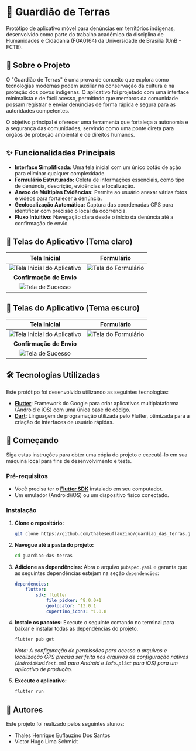 # 🌿 Guardião de Terras

Protótipo de aplicativo móvel para denúncias em territórios indígenas, desenvolvido como parte do trabalho acadêmico da disciplina de Humanidades e Cidadania (FGA0164) da Universidade de Brasília (UnB - FCTE).

## 📄 Sobre o Projeto

O "Guardião de Terras" é uma prova de conceito que explora como tecnologias modernas podem auxiliar na conservação da cultura e na proteção dos povos indígenas. O aplicativo foi projetado com uma interface minimalista e de fácil acesso, permitindo que membros da comunidade possam registrar e enviar denúncias de forma rápida e segura para as autoridades competentes.

O objetivo principal é oferecer uma ferramenta que fortaleça a autonomia e a segurança das comunidades, servindo como uma ponte direta para órgãos de proteção ambiental e de direitos humanos.

## ✨ Funcionalidades Principais

* **Interface Simplificada:** Uma tela inicial com um único botão de ação para eliminar qualquer complexidade.
* **Formulário Estruturado:** Coleta de informações essenciais, como tipo de denúncia, descrição, evidências e localização.
* **Anexo de Múltiplas Evidências:** Permite ao usuário anexar várias fotos e vídeos para fortalecer a denúncia.
* **Geolocalização Automática:** Captura das coordenadas GPS para identificar com precisão o local da ocorrência.
* **Fluxo Intuitivo:** Navegação clara desde o início da denúncia até a confirmação de envio.

## 📱 Telas do Aplicativo (Tema claro)

| Tela Inicial | Formulário |
| :---: | :---: |
| ![Tela Inicial do Aplicativo](./assets/readme/home-light.jpg) | ![Tela do Formulário](./assets/readme/formulario-light.jpg) |
| **Confirmação de Envio** |
| ![Tela de Sucesso](./assets/readme/final-light.jpg) |

## 📱 Telas do Aplicativo (Tema escuro)

| Tela Inicial | Formulário |
| :---: | :---: |
| ![Tela Inicial do Aplicativo](./assets/readme/home-dark.jpg) | ![Tela do Formulário](./assets/readme/formulario-dark.jpg) |
| **Confirmação de Envio** |
| ![Tela de Sucesso](./assets/readme/final-dark.jpg) |

## 🛠️ Tecnologias Utilizadas

Este protótipo foi desenvolvido utilizando as seguintes tecnologias:

* **[Flutter](https://flutter.dev/)**: Framework do Google para criar aplicativos multiplataforma (Android e iOS) com uma única base de código.
* **[Dart](https://dart.dev/)**: Linguagem de programação utilizada pelo Flutter, otimizada para a criação de interfaces de usuário rápidas.

## 🚀 Começando

Siga estas instruções para obter uma cópia do projeto e executá-lo em sua máquina local para fins de desenvolvimento e teste.

### Pré-requisitos

* Você precisa ter o **[Flutter SDK](https://docs.flutter.dev/get-started/install)** instalado em seu computador.
* Um emulador (Android/iOS) ou um dispositivo físico conectado.

### Instalação

1.  **Clone o repositório:**
    ```sh
    git clone https://github.com/thaleseuflauzino/guardiao_das_terras.git
    ```

2.  **Navegue até a pasta do projeto:**
    ```sh
    cd guardiao-das-terras
    ```

3.  **Adicione as dependências:**
    Abra o arquivo `pubspec.yaml` e garanta que as seguintes dependências estejam na seção `dependencies`:
    ```yaml
    dependencies:
        flutter:
            sdk: flutter
                file_picker: ^8.0.0+1
                geolocator: ^13.0.1
                cupertino_icons: ^1.0.8
    ```

1.  **Instale os pacotes:**
    Execute o seguinte comando no terminal para baixar e instalar todas as dependências do projeto.
    ```sh
    flutter pub get
    ```
    *Nota: A configuração de permissões para acesso a arquivos e localização GPS precisa ser feita nos arquivos de configuração nativos (`AndroidManifest.xml` para Android e `Info.plist` para iOS) para um aplicativo de produção.*

2.  **Execute o aplicativo:**
    ```sh
    flutter run
    ```

## 👥 Autores

Este projeto foi realizado pelos seguintes alunos:

* Thales Henrique Euflauzino Dos Santos
* Victor Hugo Lima Schmidt
